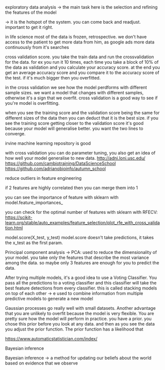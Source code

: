 exploratory data analysis -> the main task here is the selection and refining the features of the model

-> it is the hotspot of the system. you can come back and readjust. important to get it right.

in life science most of the data is frozen, retrospective. we don't have access to the patient to get more data from him, as google ads more data continuously from it's searches

cross validation score. you take the train data and run the crossvalidation for the data. for ex you run it 10 times, each time you take a block of 10% of the data as validation and you calculate your accuracy score. at the end you get an average accuracy score and you compare it to the accuracy score of the test. if it's much bigger then you overfitted. 

in the cross validation we see how the model perdforms with different sample sizes.
we want a model that changes with different samples, otherwise it's a sign that we overfit. 
cross validation is a good way to see if you're model is overfitting. 

when you see the training score and the validation score being the same for different sizes of the data then you can deduct that it is the best size. if you see the training score getting closer to the validation score it's good because your model will generalise better. you want the two lines to converge. 

irvine machine learning repository is good

with cross validation you can do parameter tuning, you also get an idea of how well your model generalise to new data. 
http://adni.loni.usc.edu/
https://github.com/cambiotraining/DataScienceSchool
https://github.com/adrianobioinfo/autumn_school

reduce outliers in feature engineering

if 2 features are highly correlated then you can merge them into 1
 
 you can see the importance of feature with sklearn with model.feature_importances_
 
you can check for the optimal number of features with sklearn with RFECV:
https://scikit-learn.org/stable/auto_examples/feature_selection/plot_rfe_with_cross_validation.html

model.score(X_test, y_test)
model.score doesn't take predictions, it takes the x_test as the first param. 

Principal component analysis -> PCA: used to reduce the dimensionality of your model. you take only the features that describe the most variance among the data. so maybe only 3 features are enough for you to predict the data. 

After trying multiple models, it's a good idea to use a Voting Classifier. You pass all the predictions to a voting classifier and this classifier will take the best feature detections from every classifier. 
this is called stacking models on top of each other -> e used to combine information from multiple predictive models to generate a new model

Gaussian processes go really well with small datasets. Another advantage that you are unlikely to overfit because the model is very flexible. You are pretty sure how the model will perform in practice.
you have a prior. you chose this prior before you look at any data. and then as you see the data you adjust the prior function. 
The prior function has a likelihood that 

https://www.automaticstatistician.com/index/

Bayesian inference

Bayesian inference -> a method for updating our beliefs about the world based on evidence that we observe

